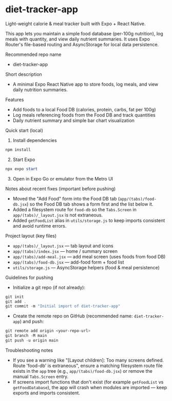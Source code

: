 # diet-tracker-app

Light-weight calorie & meal tracker built with Expo + React Native.

This app lets you maintain a simple food database (per-100g nutrition), log meals with quantity, and view daily nutrient summaries. It uses Expo Router's file-based routing and AsyncStorage for local data persistence.

Recommended repo name
- diet-tracker-app

Short description
- A minimal Expo React Native app to store foods, log meals, and view daily nutrition summaries.

Features
- Add foods to a local Food DB (calories, protein, carbs, fat per 100g)
- Log meals referencing foods from the Food DB and track quantities
- Daily nutrient summary and simple bar chart visualization

Quick start (local)

1. Install dependencies

```powershell
npm install
```

2. Start Expo

```powershell
npx expo start
```

3. Open in Expo Go or emulator from the Metro UI

Notes about recent fixes (important before pushing)
- Moved the "Add Food" form into the Food DB tab (`app/(tabs)/food-db.jsx`) so the Food DB tab shows a form first and the list below it.
- Added a filesystem route for `food-db` so the `Tabs.Screen` in `app/(tabs)/_layout.jsx` is not extraneous.
- Added `getFoodList` alias in `utils/storage.js` to keep imports consistent and avoid runtime errors.

Project layout (key files)
- `app/(tabs)/_layout.jsx` — tab layout and icons
- `app/(tabs)/index.jsx` — home / summary screen
- `app/(tabs)/add-meal.jsx` — add meal screen (uses foods from food DB)
- `app/(tabs)/food-db.jsx` — add-food form + food list
- `utils/storage.js` — AsyncStorage helpers (food & meal persistence)

Guidelines for pushing
- Initialize a git repo (if not already):

```powershell
git init
git add .
git commit -m "Initial import of diet-tracker-app"
```
- Create the remote repo on GitHub (recommended name: `diet-tracker-app`) and push:

```powershell
git remote add origin <your-repo-url>
git branch -M main
git push -u origin main
```

Troubleshooting notes
- If you see a warning like "[Layout children]: Too many screens defined. Route 'food-db' is extraneous", ensure a matching filesystem route file exists in the `app` tree (e.g., `app/(tabs)/food-db.jsx`) or remove the manual `Tabs.Screen` entry.
- If screens import functions that don't exist (for example `getFoodList` vs `getFoodDatabase`), the app will crash when modules are imported — keep exports and imports consistent.
